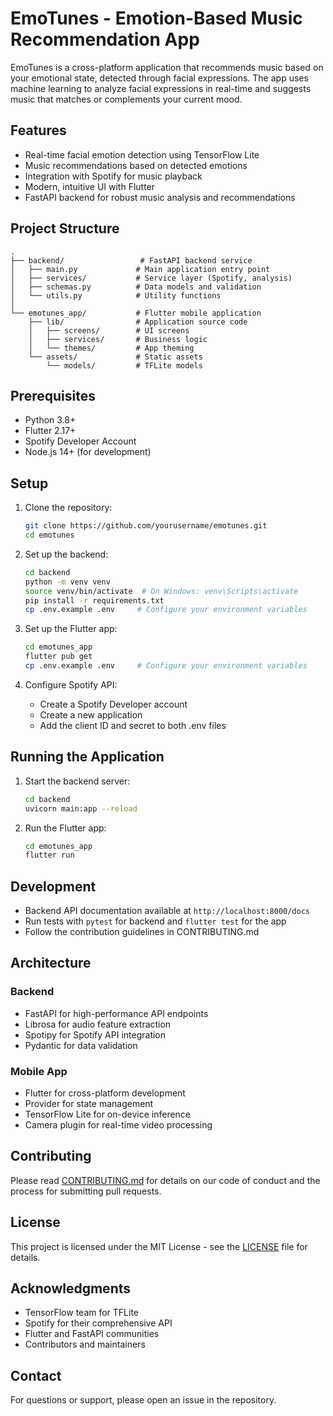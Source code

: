 # EmoTunes - Emotion-Based Music Recommendation App

EmoTunes is a cross-platform application that recommends music based on your emotional state, detected through facial expressions. The app uses machine learning to analyze facial expressions in real-time and suggests music that matches or complements your current mood.

## Features

- Real-time facial emotion detection using TensorFlow Lite
- Music recommendations based on detected emotions
- Integration with Spotify for music playback
- Modern, intuitive UI with Flutter
- FastAPI backend for robust music analysis and recommendations

## Project Structure

```
.
├── backend/                 # FastAPI backend service
│   ├── main.py             # Main application entry point
│   ├── services/           # Service layer (Spotify, analysis)
│   ├── schemas.py          # Data models and validation
│   └── utils.py            # Utility functions
│
└── emotunes_app/           # Flutter mobile application
    ├── lib/                # Application source code
    │   ├── screens/        # UI screens
    │   ├── services/       # Business logic
    │   └── themes/         # App theming
    └── assets/             # Static assets
        └── models/         # TFLite models
```

## Prerequisites

- Python 3.8+
- Flutter 2.17+
- Spotify Developer Account
- Node.js 14+ (for development)

## Setup

1. Clone the repository:
   ```bash
   git clone https://github.com/yourusername/emotunes.git
   cd emotunes
   ```

2. Set up the backend:
   ```bash
   cd backend
   python -m venv venv
   source venv/bin/activate  # On Windows: venv\Scripts\activate
   pip install -r requirements.txt
   cp .env.example .env     # Configure your environment variables
   ```

3. Set up the Flutter app:
   ```bash
   cd emotunes_app
   flutter pub get
   cp .env.example .env     # Configure your environment variables
   ```

4. Configure Spotify API:
   - Create a Spotify Developer account
   - Create a new application
   - Add the client ID and secret to both .env files

## Running the Application

1. Start the backend server:
   ```bash
   cd backend
   uvicorn main:app --reload
   ```

2. Run the Flutter app:
   ```bash
   cd emotunes_app
   flutter run
   ```

## Development

- Backend API documentation available at `http://localhost:8000/docs`
- Run tests with `pytest` for backend and `flutter test` for the app
- Follow the contribution guidelines in CONTRIBUTING.md

## Architecture

### Backend

- FastAPI for high-performance API endpoints
- Librosa for audio feature extraction
- Spotipy for Spotify API integration
- Pydantic for data validation

### Mobile App

- Flutter for cross-platform development
- Provider for state management
- TensorFlow Lite for on-device inference
- Camera plugin for real-time video processing

## Contributing

Please read [CONTRIBUTING.md](CONTRIBUTING.md) for details on our code of conduct and the process for submitting pull requests.

## License

This project is licensed under the MIT License - see the [LICENSE](LICENSE) file for details.

## Acknowledgments

- TensorFlow team for TFLite
- Spotify for their comprehensive API
- Flutter and FastAPI communities
- Contributors and maintainers

## Contact

For questions or support, please open an issue in the repository.